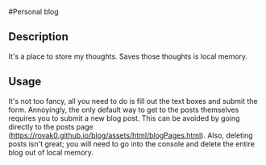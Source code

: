 #Personal blog

## Description
It's a place to store my thoughts.  Saves those thoughts is local memory. 

## Usage
It's not too fancy, all you need to do is fill out the text boxes and submit the form.  Annoyingly, the only default way to get to the posts themselves requires you to submit a new blog post.  This can be avoided by going directly to the posts page (https://rovak0.github.io/blog/assets/html/blogPages.html).  Also, deleting posts isn't great; you will need to go into the console and delete the entire blog out of local memory.  